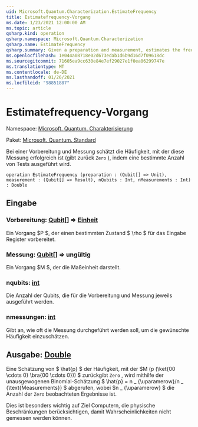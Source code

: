 ```yaml
---
uid: Microsoft.Quantum.Characterization.EstimateFrequency
title: Estimatefrequency-Vorgang
ms.date: 1/23/2021 12:00:00 AM
ms.topic: article
qsharp.kind: operation
qsharp.namespace: Microsoft.Quantum.Characterization
qsharp.name: EstimateFrequency
qsharp.summary: Given a preparation and measurement, estimates the frequency with which that measurement succeeds (returns `Zero`) by performing a given number of trials.
ms.openlocfilehash: 1e044a08718e02d673edab1d6b9d16d7f09618dc
ms.sourcegitcommit: 71605ea9cc630e84e7ef29027e1f0ea06299747e
ms.translationtype: MT
ms.contentlocale: de-DE
ms.lasthandoff: 01/26/2021
ms.locfileid: "98851887"
---
```

# <a name="estimatefrequency-operation"></a>Estimatefrequency-Vorgang

Namespace: [Microsoft. Quantum. Charakterisierung](xref:Microsoft.Quantum.Characterization)

Paket: [Microsoft. Quantum. Standard](https://nuget.org/packages/Microsoft.Quantum.Standard)


Bei einer Vorbereitung und Messung schätzt die Häufigkeit, mit der diese Messung erfolgreich ist (gibt zurück `Zero` ), indem eine bestimmte Anzahl von Tests ausgeführt wird.

```qsharp
operation EstimateFrequency (preparation : (Qubit[] => Unit), measurement : (Qubit[] => Result), nQubits : Int, nMeasurements : Int) : Double
```


## <a name="input"></a>Eingabe

### <a name="preparation--qubit--unit"></a>Vorbereitung: [Qubit](xref:microsoft.quantum.lang-ref.qubit)[] => [Einheit](xref:microsoft.quantum.lang-ref.unit) 

Ein Vorgang $P $, der einen bestimmten Zustand $ \rho $ für das Eingabe Register vorbereitet.


### <a name="measurement--qubit--__invalidresult__"></a>Messung: [Qubit](xref:microsoft.quantum.lang-ref.qubit)[] => __ungültig <Result>__ 

Ein Vorgang $M $, der die Maßeinheit darstellt.


### <a name="nqubits--int"></a>nqubits: [int](xref:microsoft.quantum.lang-ref.int)

Die Anzahl der Qubits, die für die Vorbereitung und Messung jeweils ausgeführt werden.


### <a name="nmeasurements--int"></a>nmessungen: [int](xref:microsoft.quantum.lang-ref.int)

Gibt an, wie oft die Messung durchgeführt werden soll, um die gewünschte Häufigkeit einzuschätzen.



## <a name="output--double"></a>Ausgabe: [Double](xref:microsoft.quantum.lang-ref.double)

Eine Schätzung von $ \hat{p} $ der Häufigkeit, mit der $M (p (\ket{00 \cdots 0} \bra{00 \cdots 0})) $ zurückgibt `Zero` , wird mithilfe der unausgewogenen Binomial-Schätzung $ \hat{p} = n \_ {\uparamerow}/n \_ {\text{Measurements}} $ abgerufen, wobei $n \_ {\uparamerow} $ die Anzahl der `Zero` beobachteten Ergebnisse ist.

Dies ist besonders wichtig auf Ziel Computern, die physische Beschränkungen berücksichtigen, damit Wahrscheinlichkeiten nicht gemessen werden können.